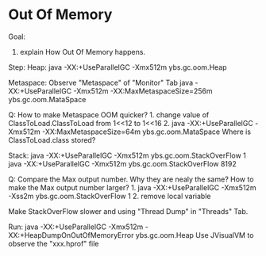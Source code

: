 Out Of Memory
==
Goal:
1. explain How Out Of Memory happens.


Step:
Heap:
java -XX:+UseParallelGC -Xmx512m ybs.gc.oom.Heap


Metaspace:
Observe "Metaspace" of "Monitor" Tab
java -XX:+UseParallelGC -Xmx512m -XX:MaxMetaspaceSize=256m ybs.gc.oom.MataSpace

Q:
How to make Metaspace OOM quicker?
	1. change value of ClassToLoad.ClassToLoad from 1<<12 to 1<<16
	2. java -XX:+UseParallelGC -Xmx512m -XX:MaxMetaspaceSize=64m ybs.gc.oom.MataSpace
Where is ClassToLoad.class stored?


Stack:
java -XX:+UseParallelGC -Xmx512m ybs.gc.oom.StackOverFlow 1
java -XX:+UseParallelGC -Xmx512m ybs.gc.oom.StackOverFlow 8192

Q:
Compare the Max output number. Why they are nealy the same?
How to make the Max output number larger?
	1. java -XX:+UseParallelGC -Xmx512m -Xss2m ybs.gc.oom.StackOverFlow 1
	2. remove local variable

Make StackOverFlow slower and using "Thread Dump" in "Threads" Tab.


Run:
java -XX:+UseParallelGC -Xmx512m -XX:+HeapDumpOnOutOfMemoryError ybs.gc.oom.Heap
Use JVisualVM to observe the "xxx.hprof" file